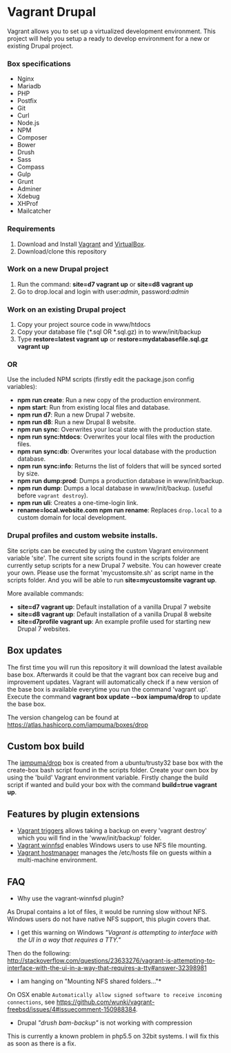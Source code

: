 # Vagrant Drupal

Vagrant allows you to set up a virtualized development environment. This project will help you setup a ready to develop environment for a new or existing Drupal project.

### Box specifications

* Nginx
* Mariadb
* PHP
* Postfix
* Git
* Curl
* Node.js
* NPM
* Composer
* Bower
* Drush
* Sass
* Compass
* Gulp
* Grunt
* Adminer
* Xdebug
* XHProf
* Mailcatcher

### Requirements
1. Download and Install [Vagrant](https://docs.vagrantup.com/v2/installation/) and [VirtualBox](https://www.virtualbox.org/manual/ch02.html).
2. Download/clone this repository

### Work on a new Drupal project
1. Run the command: **site=d7 vagrant up** or **site=d8 vagrant up**
2. Go to drop.local and login with user:*admin*, password:*admin*

### Work on an existing Drupal project
1. Copy your project source code in www/htdocs
2. Copy your database file (*.sql OR *.sql.gz) in to www/init/backup
3. Type **restore=latest vagrant up** or **restore=mydatabasefile.sql.gz vagrant up**

### OR

Use the included NPM scripts (firstly edit the package.json config variables):

* **npm run create**: Run a new copy of the production environment.
* **npm start**: Run from existing local files and database.
* **npm run d7**: Run a new Drupal 7 website.
* **npm run d8**: Run a new Drupal 8 website.
* **npm run sync**: Overwrites your local state with the production state.
* **npm run sync:htdocs**: Overwrites your local files with the production files.
* **npm run sync:db**: Overwrites your local database with the production database.
* **npm run sync:info**: Returns the list of folders that will be synced sorted by size.
* **npm run dump:prod**: Dumps a production database in www/init/backup.
* **npm run dump**: Dumps a local database in www/init/backup. (useful before `vagrant destroy`).
* **npm run uli**: Creates a one-time-login link.
* **rename=local.website.com npm run rename**: Replaces `drop.local` to a custom domain for local development.

### Drupal profiles and custom website installs.
Site scripts can be executed by using the custom Vagrant environment variable 'site'. The current site scripts found in the scripts folder are currently setup scripts for a new Drupal 7 website. You can however create your own. Please use the format 'mycustomsite.sh' as script name in the scripts folder. And you will be able to run **site=mycustomsite vagrant up**.

More available commands:
* **site=d7 vagrant up**: Default installation of a vanilla Drupal 7 website
* **site=d8 vagrant up**: Default installation of a vanilla Drupal 8 website
* **site=d7profile vagrant up**: An example profile used for starting new Drupal 7 websites.

## Box updates
The first time you will run this repository it will download the latest available base box. Afterwards it could be that the vagrant box can receive bug and improvement updates. Vagrant will automatically check if a new version of the base box is available everytime you run the command 'vagrant up'. Execute the command **vagrant box update --box iampuma/drop** to update the base box.

The version changelog can be found at https://atlas.hashicorp.com/iampuma/boxes/drop

## Custom box build
The [iampuma/drop](https://atlas.hashicorp.com/iampuma/boxes/drop) box is created from a ubuntu/trusty32 base box with the create-box bash script found in the scripts folder. Create your own box by using the 'build' Vagrant environment variable. Firstly change the build script if wanted and build your box with the command **build=true vagrant up**.

## Features by plugin extensions
* [Vagrant triggers](https://github.com/emyl/vagrant-triggers) allows taking a backup on every 'vagrant destroy' which you will find in the 'www/init/backup' folder.
* [Vagrant winnfsd](https://github.com/winnfsd/vagrant-winnfsd) enables Windows users to use NFS file mounting.
* [Vagrant hostmanager](https://github.com/smdahlen/vagrant-hostmanager) manages the /etc/hosts file on guests within a multi-machine environment.

## FAQ

* Why use the vagrant-winnfsd plugin?

As Drupal contains a lot of files, it would be running slow without NFS. Windows users do not have native NFS support, this plugin covers that.

* I get this warning on Windows *"Vagrant is attempting to interface with the UI in a way that requires a TTY."*

Then do the following: http://stackoverflow.com/questions/23633276/vagrant-is-attempting-to-interface-with-the-ui-in-a-way-that-requires-a-tty#answer-32398981

* I am hanging on "Mounting NFS shared folders..."*

On OSX enable `Automatically allow signed software to receive incoming connections`, see https://github.com/wunki/vagrant-freebsd/issues/4#issuecomment-150988384.

* Drupal *"drush bam-backup"* is not working with compression

This is currently a known problem in php5.5 on 32bit systems. I will fix this as soon as there is a fix.
